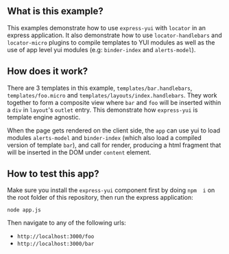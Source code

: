 What is this example?
---------------------

This examples demonstrate how to use `express-yui` with `locator` in an express application. It also demonstrate how to use `locator-handlebars` and `locator-micro` plugins to compile templates to YUI modules as well as the use of app level yui modules (e.g: `binder-index` and `alerts-model`).


How does it work?
-----------------

There are 3 templates in this example, `templates/bar.handlebars`, `templates/foo.micro` and `templates/layouts/index.handlebars`. They work together to form a composite view where `bar` and `foo` will be inserted within a `div` in `layout`'s `outlet` entry. This demonstrate how `express-yui` is template engine agnostic.

When the page gets rendered on the client side, the `app` can use yui to load modules `alerts-model` and `binder-index` (which also load a compiled version of template `bar`), and call for render, producing a html fragment that will be inserted in the DOM under `content` element.


How to test this app?
---------------------

Make sure you install the `express-yui` component first by doing `npm  i` on the root folder of this repository, then run the express application:

```
node app.js
```

Then navigate to any of the following urls:

* `http://localhost:3000/foo`
* `http://localhost:3000/bar`
